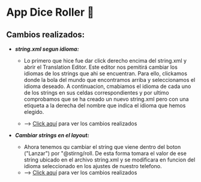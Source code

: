 # App Dice Roller 🎲

## Cambios realizados:
   *   __*string.xml segun idioma:*__
       * Lo primero que hice fue dar click derecho encima del string.xml y abrir el Translation Editor. Este editor nos pemitirá cambiar los idiomas de los   strings que ahi se encuentran. Para ello, clickamos donde la bola del mundo que encontramos arriba y seleccionamos el idioma deseado. A continuacion, cmabiamos el idioma de cada uno de los strings en sus celdas correspondientes y por ultimo comprobamos que se ha creado un nuevo string.xml pero con una etiqueta a la derecha del nombre que indica el idioma que hemos elegido.
 
       * --> [Click aquí](https://github.com/Endermaiter/JuegoDado/commit/6fce3fa487f43a579a60f6c0def56263ef2c077b) para ver los cambios realizados
       
   *   __*Cambiar strings en el layout:*__
       * Ahora tenemos qu cambiar el string que viene dentro del boton ("Lanzar") por "@stirng/roll. De esta forma tomara el valor de ese string ubicado en el archivo string.xml y se modificara en funcion del idioma seleccionado en los ajustes de nuestro telefono.
       * --> [Click aquí](https://github.com/Endermaiter/JuegoDado/commit/bd5c1fcbff20420c92bf7fd5109576595a4862e2) para ver los cambios realizados
